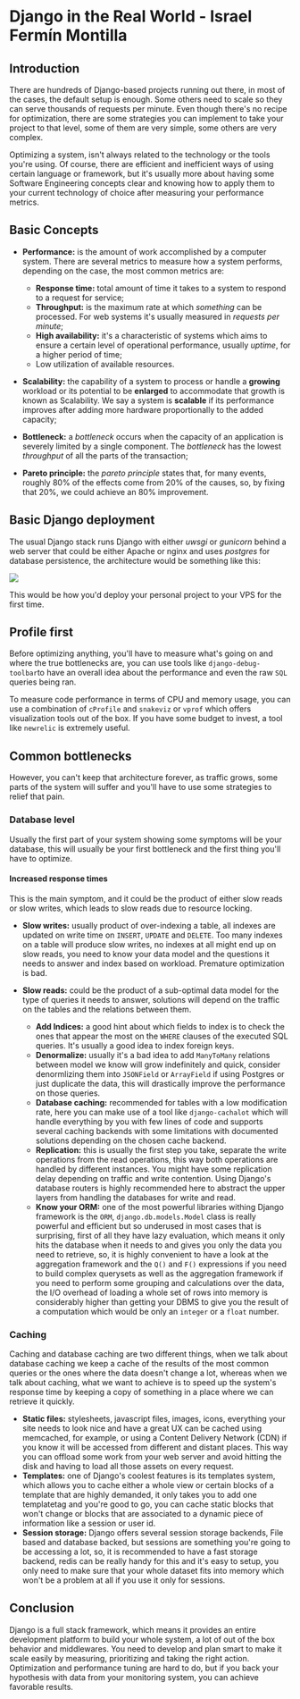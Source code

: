 # Django in the Real World - Israel Fermín Montilla

## Introduction
There are hundreds of Django-based projects running out there,
in most of the cases, the default setup is enough. Some others need to scale
so they can serve thousands of requests per minute. Even though there's
no recipe for optimization, there are some strategies you can implement
to take your project to that level, some of them are very simple, some others
are very complex.

Optimizing a system, isn't always related to the technology or the tools
you're using. Of course, there are efficient and inefficient ways of using
certain language or framework, but it's usually more about having some
Software Engineering concepts clear and knowing how to apply them to your
current technology of choice after measuring your performance metrics.

## Basic Concepts
* **Performance:** is the amount of work accomplished by a computer system.
There are several metrics to measure how a system performs, depending on the
case, the most common metrics are:
    * **Response time:** total amount of time it takes to a system to respond
    to a request for service;
    * **Throughput:** is the maximum rate at which *something* can be
    processed. For web systems it's usually measured in *requests per minute*;
    * **High availability:** it's a characteristic of systems which aims to
    ensure a certain level of operational performance, usually *uptime*, for
    a higher period of time;
    * Low utilization of available resources.

* **Scalability:** the capability of a system to process or handle
a **growing** workload or its potential to be **enlarged** to accommodate that
growth is known as Scalability. We say a system is **scalable** if its
performance improves after adding more hardware proportionally to the added
capacity;

* **Bottleneck:** a *bottleneck* occurs when the capacity of an application is
severely limited by a single component. The *bottleneck* has the lowest
*throughput* of all the parts of the transaction;

* **Pareto principle:** the *pareto principle* states that, for many events,
roughly 80% of the effects come from 20% of the causes, so, by fixing that
20%, we could achieve an 80% improvement.

## Basic Django deployment
The usual Django stack runs Django with either *uwsgi* or *gunicorn* behind
a web server that could be either Apache or nginx and uses *postgres* for
database persistence, the architecture would be something like this:

![ ](/home/israel/Projects/pycon/Book/2017/presentations/django_in_the_real_world/diagram.jpg "Basic Django site architecture")

This would be how you'd deploy your personal project to your VPS for the first
time.

## Profile first
Before optimizing anything, you'll have to measure what's going on and where
the true bottlenecks are, you can use tools like `django-debug-toolbar`to have
an overall idea about the performance and even the raw `SQL` queries being ran.

To measure code performance in terms of CPU and memory usage, you can use
a combination of `cProfile` and `snakeviz` or `vprof` which offers
visualization tools out of the box. If you have some budget to invest, a tool
like `newrelic` is extremely useful.

## Common bottlenecks
However, you can't keep that architecture forever, as traffic grows, some
parts of the system will suffer and you'll have to use some strategies to
relief that pain.

### Database level
Usually the first part of your system showing some symptoms will be your
database, this will usually be your first bottleneck and the first thing
you'll have to optimize.

#### Increased response times
This is the main symptom, and it could be the product of either slow reads or
slow writes, which leads to slow reads due to resource locking.

- **Slow writes:** usually product of over-indexing a table, all indexes are
updated on write time on `INSERT`, `UPDATE` and `DELETE`. Too many indexes on
a table will produce slow writes, no indexes at all might end up on slow
reads, you need to know your data model and the questions it needs to answer
and index based on workload. Premature optimization is bad.

- **Slow reads:** could be the product of a sub-optimal data model for the
type of queries it needs to answer, solutions will depend on the traffic on
the tables and the relations between them.
    - **Add Indices:** a good hint about which fields to index is to check
    the ones that appear the most on the `WHERE` clauses of the executed SQL
    queries. It's usually a good idea to index foreign keys.
    - **Denormalize:** usually it's a bad idea to add `ManyToMany` relations
    between model we know will grow indefinitely and quick, consider
    denormlizing them into `JSONField` or `ArrayField` if using Postgres or
    just duplicate the data, this will drastically improve the performance on
    those queries.
    - **Database caching:** recommended for tables with a low modification
    rate, here you can make use of a tool like `django-cachalot` which will
    handle everything by you with few lines of code and supports several
    caching backends with some limitations with documented solutions depending
    on the chosen cache backend.
    - **Replication:** this is usually the first step you take, separate
    the write operations from the read operations, this way both operations
    are handled by different instances. You might have some replication delay
    depending on traffic and write contention. Using Django's database routers
    is highly recommended here to abstract the upper layers from handling the
    databases for write and read.
    - **Know your ORM:** one of the most powerful libraries withing Django
    framework is the `ORM`, `django.db.models.Model` class is really powerful
    and efficient but so underused in most cases that is surprising, first of
    all they have lazy evaluation, which means it only hits the database when
    it needs to and gives you only the data you need to retrieve, so, it is
    highly convenient to have a look at the aggregation framework and the
    `Q()` and `F()` expressions if you need to build complex querysets as well
    as the aggregation framework if you need to perform some grouping and
    calculations over the data, the I/O overhead of loading a whole set of
    rows into memory is considerably higher than getting your DBMS to give you
    the result of a computation which would be only an `integer` or a `float`
    number.
    
### Caching
Caching and database caching are two different things, when we talk about
database caching we keep a cache of the results of the most common queries or
the ones where the data doesn't change a lot, whereas when we talk about
caching, what we want to achieve is to speed up the system's response time
by keeping a copy of something in a place where we can retrieve it quickly.

- **Static files:** stylesheets, javascript files, images, icons, everything
your site needs to look nice and have a great UX can be cached using
memcached, for example, or using a Content Delivery Network (CDN) if you know
it will be accessed from different and distant places. This way you can
offload some work from your web server and avoid hitting the disk and having
to load all those assets on every request.
- **Templates:** one of Django's coolest features is its templates system,
which allows you to cache either a whole view or certain blocks of a template
that are highly demanded, it only takes you to add one templatetag and you're
good to go, you can cache static blocks that won't change or blocks that are
associated to a dynamic piece of information like a session or user id.
- **Session storage:** Django offers several session storage backends, File
based and database backed, but sessions are something you're going to be
accessing a lot, so, it is recommended to have a fast storage backend, redis
can be really handy for this and it's easy to setup, you only need to make
sure that your whole dataset fits into memory which won't be a problem at all
if you use it only for sessions.

## Conclusion
Django is a full stack framework, which means it provides an entire
development platform to build your whole system, a lot of out of the box
behavior and middlewares. You need to develop and plan smart to make it scale
easily by measuring, prioritizing and taking the right action. Optimization
and performance tuning are hard to do, but if you back your hypothesis with
data from your monitoring system, you can achieve favorable results.
